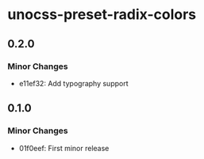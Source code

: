 # unocss-preset-radix-colors

## 0.2.0

### Minor Changes

- e11ef32: Add typography support

## 0.1.0

### Minor Changes

- 01f0eef: First minor release
